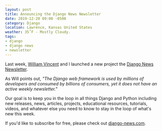 ```yaml
---
layout: post
title: Announcing the Django News Newsletter
date: 2019-12-20 09:00 -0500
category: Django
location: Lawrence, Kansas United States
weather: 35˚F - Mostly Cloudy.
tags:
- django
- django news
- newsletter
---
```


Last week, [William Vincent](https://twitter.com/wsv3000) and I launched a new project the [Django News Newsletter](https://wsvincent.com/announcing-django-news-newsletter/). 

As Will points out, *"The Django web framework is used by millions of developers and consumed by billions of consumers, yet it does not have an active weekly newsletter."*

Our goal is to keep you in the loop in all things Django and Python including new releases, news, articles, projects, educational resources, tutorials, videos, and whatever else you need to know to stay in the loop of what's new this week. 

If you'd like to subscribe for free, please check out [django-news.com](https://django-news.com).

